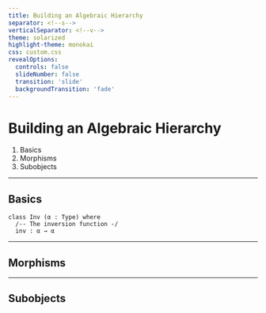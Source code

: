 ```yaml
---
title: Building an Algebraic Hierarchy
separator: <!--s-->
verticalSeparator: <!--v-->
theme: solarized
highlight-theme: monokai
css: custom.css
revealOptions:
  controls: false
  slideNumber: false
  transition: 'slide'
  backgroundTransition: 'fade'
---
```



# Building an Algebraic Hierarchy

1. Basics
2. Morphisms
3. Subobjects

---

## Basics

```lean
class Inv (α : Type) where
  /-- The inversion function -/
  inv : α → α
```

---

## Morphisms

---

## Subobjects

